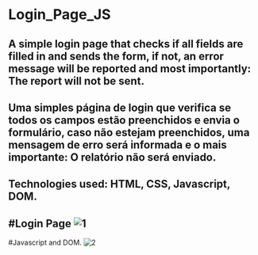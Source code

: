 # Login_Page_JS

A simple login page that checks if all fields are filled in and sends the form, if not, an error message will be reported and most importantly: The report will not be sent.
-
Uma simples página de login que verifica se todos os campos estão preenchidos e envia o formulário, caso não estejam preenchidos, uma mensagem de erro será informada e o mais importante: O relatório não será enviado.
-
Technologies used: HTML, CSS, Javascript, DOM.
-

#Login Page
![1](https://user-images.githubusercontent.com/84854141/156686667-6724216e-a733-4e3e-8d26-42a38fae7e6b.png)
-
#Javascript and DOM.
![2](https://user-images.githubusercontent.com/84854141/156686668-0781b02f-edd4-4d84-b00d-4d607c9df892.png)
